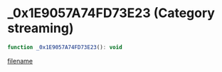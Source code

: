 # _0x1E9057A74FD73E23 (Category streaming)

```js
function _0x1E9057A74FD73E23(): void
```

[filename](_0x1E9057A74FD73E23_m.md ':include')